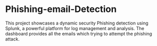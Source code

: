 # Phishing-email-Detection
This project showcases a dynamic security Phishing detection  using Splunk, a powerful platform for log management and analysis. The dashboard provides all the emails which  trying to attempt the phishing attack.
